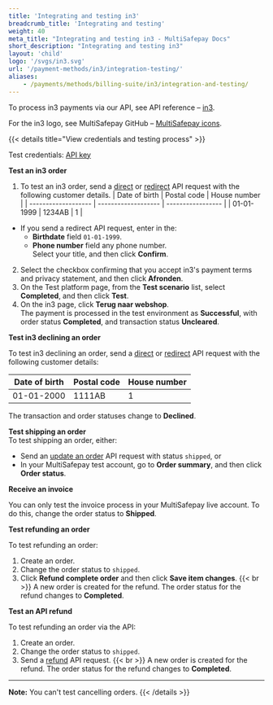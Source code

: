 ```yaml
---
title: 'Integrating and testing in3'
breadcrumb_title: 'Integrating and testing'
weight: 40
meta_title: "Integrating and testing in3 - MultiSafepay Docs"
short_description: "Integrating and testing in3"
layout: 'child'
logo: '/svgs/in3.svg'
url: '/payment-methods/in3/integration-testing/'
aliases:
    - /payments/methods/billing-suite/in3/integration-and-testing/
---
```


To process in3 payments via our API, see API reference – [in3](/api/#in3).

For the in3 logo, see MultiSafepay GitHub – [MultiSafepay icons](https://github.com/MultiSafepay/MultiSafepay-icons).

{{< details title="View credentials and testing process" >}}

Test credentials: [API key](/account/site-id-api-key-secure-code/)

**Test an in3 order**

1. To test an in3 order, send a [direct](/api/#in3---direct) or [redirect](/api/#in3---redirect) API request with the following customer details.
| Date of birth    | Postal code | House number |
| ------------------- | ------------------- | ----------------- |
| 01-01-1999 | 1234AB | 1 |

- If you send a redirect API request, enter in the:
    - **Birthdate** field `01-01-1999`.
    - **Phone number** field any phone number.  
  Select your title, and then click **Confirm**.
2. Select the checkbox confirming that you accept in3's payment terms and privacy statement, and then click **Afronden**.
3. On the Test platform page, from the **Test scenario** list, select **Completed**, and then click **Test**. 
4. On the in3 page, click **Terug naar webshop**.  
  The payment is processed in the test environment as **Successful**, with order status **Completed**, and transaction status **Uncleared**.

**Test in3 declining an order**  

To test in3 declining an order, send a [direct](/api/#in3---direct) or [redirect](/api/#in3---redirect) API request with the following customer details:

| Date of birth    | Postal code | House number |
| ------------------- | ------------------- | ----------------- |
| 01-01-2000 | 1111AB | 1 |

The transaction and order statuses change to **Declined**.

**Test shipping an order**  
To test shipping an order, either:

- Send an [update an order](/api/#update-an-order) API request with status `shipped`, or 
- In your MultiSafepay test account, go to **Order summary**, and then click **Order status**.

**Receive an invoice**  

You can only test the invoice process in your MultiSafepay live account. To do this, change the order status to **Shipped**.

**Test refunding an order**

To test refunding an order:

1. Create an order. 
2. Change the order status to `shipped`.
3. Click **Refund complete order** and then click **Save item changes**.
  {{< br >}} A new order is created for the refund. The order status for the refund changes to **Completed**.

**Test an API refund**

To test refunding an order via the API:

1. Create an order. 
2. Change the order status to `shipped`.
3. Send a [refund](/api/#refund-an-order) API request.
  {{< br >}} A new order is created for the refund. The order status for the refund changes to **Completed**.

---

**Note:** 
You can't test cancelling orders.
{{< /details >}}
